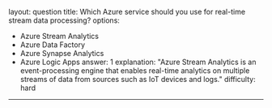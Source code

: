 
layout: question
title: Which Azure service should you use for real-time stream data processing?
options:
- Azure Stream Analytics
- Azure Data Factory
- Azure Synapse Analytics
- Azure Logic Apps
answer: 1
explanation: "Azure Stream Analytics is an event-processing engine that enables real-time analytics on multiple streams of data from sources such as IoT devices and logs."
difficulty: hard
---
